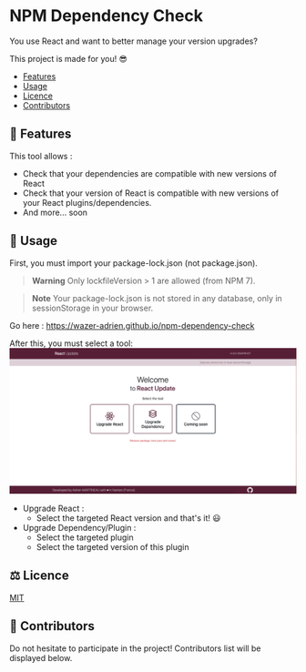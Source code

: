 # NPM Dependency Check
You use React and want to better manage your version upgrades?

This project is made for you! 😎

- [Features](#bookmark_tabs-features)
- [Usage](#memo-usage)
- [Licence](#balance_scale-licence)
- [Contributors](#handshake-contributors)

## :bookmark_tabs: Features
This tool allows :
- Check that your dependencies are compatible with new versions of React
- Check that your version of React is compatible with new versions of your React plugins/dependencies.
- And more... soon

## :memo: Usage
First, you must import your package-lock.json (not package.json).
> **Warning**
> Only lockfileVersion > 1 are allowed (from NPM 7).

> **Note**
> Your package-lock.json is not stored in any database, only in sessionStorage in your browser.

Go here : https://wazer-adrien.github.io/npm-dependency-check

After this, you must select a tool:
![Tools](docs/tools.png)

- Upgrade React :
  - Select the targeted React version and that's it! 😃
- Upgrade Dependency/Plugin :
  - Select the targeted plugin
  - Select the targeted version of this plugin

## :balance_scale: Licence
[MIT](LICENSE)

## :handshake: Contributors
Do not hesitate to participate in the project!
Contributors list will be displayed below.
